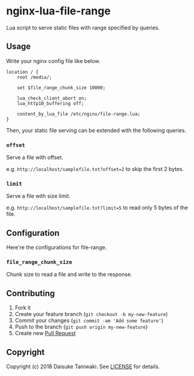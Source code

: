 # nginx-lua-file-range

Lua script to serve static files with range specified by queries.

## Usage

Write your nginx config file like below.

```
location / {
    root /media/;

    set $file_range_chunk_size 10000;

    lua_check_client_abort on;
    lua_http10_buffering off;

    content_by_lua_file /etc/nginx/file-range.lua;
}
```

Then, your static file serving can be extended with the following queries.

### `offset`

Serve a file with offset.

e.g. `http://localhost/samplefile.txt?offset=2` to skip the first 2 bytes.

### `limit`

Serve a file with size limit.

e.g. `http://localhost/samplefile.txt?limit=5` to read only 5 bytes of the file.

## Configuration

Here're the configurations for file-range.

### `file_range_chunk_size`

Chunk size to read a file and write to the response.

## Contributing

1. Fork it
2. Create your feature branch (`git checkout -b my-new-feature`)
3. Commit your changes (`git commit -am 'Add some feature'`)
4. Push to the branch (`git push origin my-new-feature`)
5. Create new [Pull Request](../../pull/new/master)

## Copyright

Copyright (c) 2018 Daisuke Taniwaki. See [LICENSE](LICENSE) for details.

